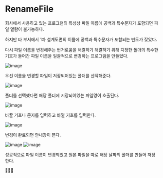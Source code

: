 # RenameFile

회사에서 사용하고 있는 프로그램의 특성상 파일 이름에 공백과 특수문자가 포함되면 파일 열람이 불가능하다.

하지만 타 부서에서 1차 설계도면의 이름에 공백과 특수문자가 포함되는 빈도가 잦았다.

다시 파일 이름을 변경해주는 번거로움을 해결하기 해결하기 위해 지정한 폴더의 특수한 기호가 들어간 파일 이름을 일괄적으로 변경하는 프로그램을 만들었다.

![image](https://github.com/jun9898/RenameFile/assets/129564528/386cce96-4553-42e2-8f9a-864888658e56)

우선 이름을 변경할 파일이 저장되어있는 폴더를 선택해준다.

![image](https://github.com/jun9898/RenameFile/assets/129564528/d3364d29-06dd-4299-96b6-61bc52b4c473)

폴더를 선택했다면 해당 폴더에 저장되어있는 파일명이 호출된다.

![image](https://github.com/jun9898/RenameFile/assets/129564528/04354dd4-0cc3-4a8d-bc7e-cd724256b4ea)

바꿀 기호나 문자를 입력하고 바뀔 기호를 입력한다.

![image](https://github.com/jun9898/RenameFile/assets/129564528/957ba2af-b03b-443a-8b89-2b268cb45e4f)

변경이 완료되면 안내창이 뜬다.

![image](https://github.com/jun9898/RenameFile/assets/129564528/64d763d6-4677-459c-b391-2bf779cd1fad)
![image](https://github.com/jun9898/RenameFile/assets/129564528/4efd2f3d-ed1c-4b50-acea-1d8989a7e753)

성공적으로 파일 이름이 변경되었고 원본 파일을 따로 해당 날짜의 폴더를 만들어 저장한다.

:camel::camel::camel:
